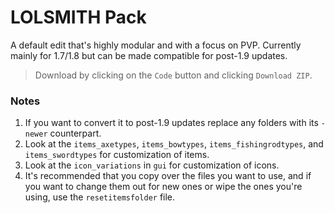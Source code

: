 # LOLSMITH Pack
A default edit that's highly modular and with a focus on PVP. Currently mainly for 1.7/1.8 but can be made compatible for post-1.9 updates.
> Download by clicking on the `Code` button and clicking `Download ZIP`.

### Notes
1. If you want to convert it to post-1.9 updates replace any folders with its `-newer` counterpart.
2. Look at the `items_axetypes`, `items_bowtypes`, `items_fishingrodtypes`, and `items_swordtypes` for customization of items.
3. Look at the `icon_variations` in `gui` for customization of icons.
4. It's recommended that you copy over the files you want to use, and if you want to change them out for new ones or wipe the ones you're using, use the `resetitemsfolder` file.